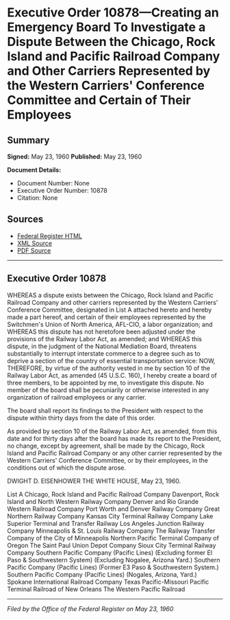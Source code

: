 # Executive Order 10878—Creating an Emergency Board To Investigate a Dispute Between the Chicago, Rock Island and Pacific Railroad Company and Other Carriers Represented by the Western Carriers' Conference Committee and Certain of Their Employees

## Summary

**Signed:** May 23, 1960
**Published:** May 23, 1960

**Document Details:**
- Document Number: None
- Executive Order Number: 10878
- Citation: None

## Sources
- [Federal Register HTML](https://www.presidency.ucsb.edu/documents/executive-order-10878-creating-emergency-board-investigate-dispute-between-the-chicago)
- [XML Source](None)
- [PDF Source](None)

---

## Executive Order 10878

WHEREAS a dispute exists between the Chicago, Rock Island and Pacific Railroad Company and other carriers represented by the Western Carriers' Conference Committee, designated in List A attached hereto and hereby made a part hereof, and certain of their employees represented by the Switchmen's Union of North America, AFL-CIO, a labor organization; and
WHEREAS this dispute has not heretofore been adjusted under the provisions of the Railway Labor Act, as amended; and
WHEREAS this dispute, in the judgment of the National Mediation Board, threatens substantially to interrupt interstate commerce to a degree such as to deprive a section of the country of essential transportation service:
NOW, THEREFORE, by virtue of the authority vested in me by section 10 of the Railway Labor Act, as amended (45 U.S.C. 160), I hereby create a board of three members, to be appointed by me, to investigate this dispute. No member of the board shall be pecuniarily or otherwise interested in any organization of railroad employees or any carrier.

The board shall report its findings to the President with respect to the dispute within thirty days from the date of this order.

As provided by section 10 of the Railway Labor Act, as amended, from this date and for thirty days after the board has made its report to the President, no change, except by agreement, shall be made by the Chicago, Rock Island and Pacific Railroad Company or any other carrier represented by the Western Carriers' Conference Committee, or by their employees, in the conditions out of which the dispute arose.

DWIGHT D. EISENHOWER
THE WHITE HOUSE,
May 23, 1960.

List A
Chicago, Rock Island and Pacific Railroad Company
Davenport, Rock Island and North Western Railway Company
Denver and Rio Grande Western Railroad Company
Port Worth and Denver Railway Company
Great Northern Railway Company
Kansas City Terminal Railway Company
Lake Superior Terminal and Transfer Railway
Los Angeles Junction Railway Company
Minneapolis & St. Louis Railway Company
The Railway Transfer Company of the City of Minneapolis
Northern Pacific Terminal Company of Oregon
The Saint Paul Union Depot Company
Sioux City Terminal Railway Company
Southern Pacific Company (Pacific Lines) (Excluding former El Paso & Southwestern System) (Excluding Nogalee, Arizona Yard.)
Southern Pacific Company (Pacific Lines) (Former E3 Paso & Southwestern System.)
Southern Pacific Company (Pacific Lines) (Nogales, Arizona, Yard.)
Spokane International Railroad Company
Texas Pacific-Missouri Pacific
Terminal Railroad of New Orleans
The Western Pacific Railroad

---

*Filed by the Office of the Federal Register on May 23, 1960*
